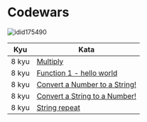 # **Codewars**

![idid175490](https://www.codewars.com/users/id175490/badges/large)

| Kyu   | Kata                                                                                |
| ----- | ----------------------------------------------------------------------------------- |
| 8 kyu | [Multiply](https://github.com/id175490/codewars/blob/main/8%20kyu/Multiply.md) |
| 8 kyu | [Function 1 - hello world](https://github.com/id175490/codewars/blob/main/8%20kyu/Function%201%20-%20hello%20world.md) |
| 8 kyu | [Convert a Number to a String!](https://github.com/id175490/codewars/blob/main/8%20kyu/Convert%20a%20Number%20to%20a%20String!.md) |
| 8 kyu | [Convert a String to a Number!](https://github.com/id175490/codewars/blob/main/8%20kyu/Convert%20a%20String%20to%20a%20Number!.md) |
| 8 kyu | [String repeat](https://github.com/id175490/codewars/blob/main/8%20kyu/String%20repeat.md) |
